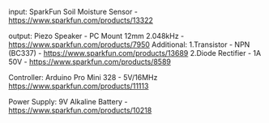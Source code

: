 
input:
	SparkFun Soil Moisture Sensor - https://www.sparkfun.com/products/13322
		
output:
	Piezo Speaker - PC Mount 12mm 2.048kHz - https://www.sparkfun.com/products/7950
	Additional:
		1.Transistor - NPN (BC337) - https://www.sparkfun.com/products/13689
		2.Diode Rectifier - 1A 50V - https://www.sparkfun.com/products/8589
		
Controller:
	Arduino Pro Mini 328 - 5V/16MHz https://www.sparkfun.com/products/11113

Power Supply:
	9V Alkaline Battery - https://www.sparkfun.com/products/10218



